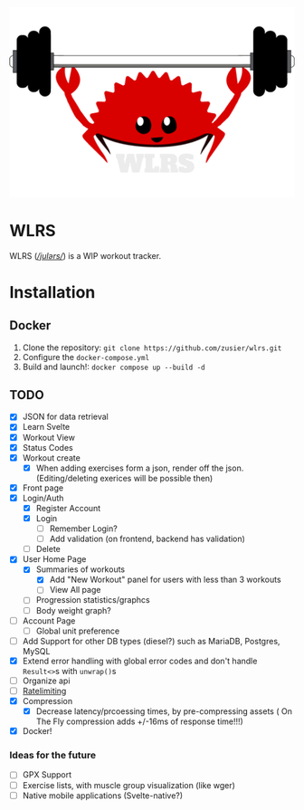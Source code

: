 ![](public/logo.png)

# WLRS

WLRS (_[/julərs/](http://ipa-reader.xyz/?text=jul%C9%99rs)_) is a WIP workout tracker.

# Installation

## Docker

1. Clone the repository: ```git clone https://github.com/zusier/wlrs.git```
2. Configure the `docker-compose.yml`
3. Build and launch!: ```docker compose up --build -d```

## TODO

- [x] JSON for data retrieval
- [x] Learn Svelte
- [x] Workout View
- [x] Status Codes
- [x] Workout create
  - [x] When adding exercises form a json, render off the json. (Editing/deleting exerices will be possible then)
- [x] Front page
- [x] Login/Auth
  - [x] Register Account
  - [x] Login
    - [ ] Remember Login?
    - [ ] Add validation (on frontend, backend has validation)
  - [ ] Delete
- [x] User Home Page
  - [x] Summaries of workouts
    - [x] Add "New Workout" panel for users with less than 3 workouts
    - [ ] View All page
  - [ ] Progression statistics/graphcs
  - [ ] Body weight graph?
- [ ] Account Page
  - [ ] Global unit preference
- [ ] Add Support for other DB types (diesel?) such as MariaDB, Postgres, MySQL
- [x] Extend error handling with global error codes and don't handle `Result<>`s with `unwrap()`s
- [ ] Organize api
- [ ] [Ratelimiting](https://lib.rs/crates/rocket-governor)
- [x] Compression
  - [x] Decrease latency/prcoessing times, by pre-compressing assets ( On The Fly compression adds +/-16ms of response time!!!)
- [X] Docker!

### Ideas for the future

- [ ] GPX Support
- [ ] Exercise lists, with muscle group visualization (like wger)
- [ ] Native mobile applications (Svelte-native?)
